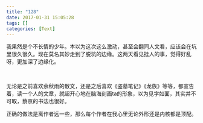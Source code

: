 ```yaml
---
title: "128"
date: 2017-01-31 15:05:28
tags: []
categories: [Text]
---
```


<p>我果然是个不长情的少年。本以为这次这么激动，甚至会翻同人文看，应该会在坑里很久很久。现在莫名其妙走到了脱坑的边缘。这两天看见挂人的事，觉得好乱呀，更加深了边缘化。<br /></p> 
<p><br /></p> 
<p>无论是之前喜欢余秋雨的散文，还是之后喜欢《盗墓笔记》《龙族》等等，都宣告着，读一个人的文章，就超开心地在脑海刻画ta的形象，以为见字如面，其实并不可取，蔡京的书法也很好。</p> 
<p>正确的做法是离作者远一些，那么每个作者在我心里无论外形还是内核都是顶配。<br /></p> 
<p><br /></p>